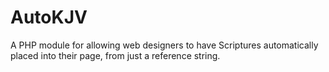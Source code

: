 # AutoKJV
A PHP module for allowing web designers to have Scriptures automatically placed into their page, from just a reference string.
